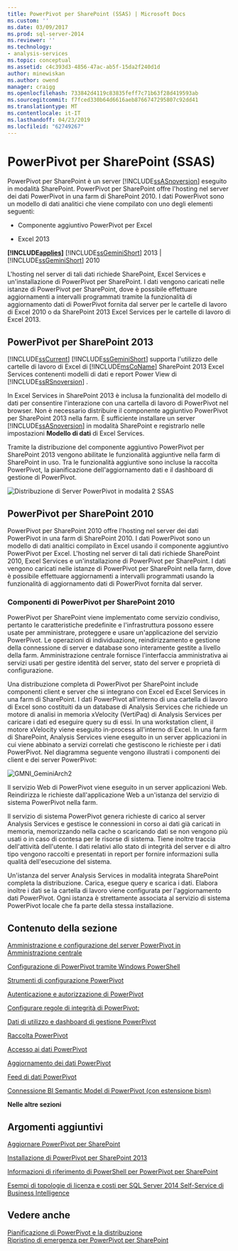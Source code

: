 ```yaml
---
title: PowerPivot per SharePoint (SSAS) | Microsoft Docs
ms.custom: ''
ms.date: 03/09/2017
ms.prod: sql-server-2014
ms.reviewer: ''
ms.technology:
- analysis-services
ms.topic: conceptual
ms.assetid: c4c393d3-4856-47ac-ab5f-15da2f240d1d
author: minewiskan
ms.author: owend
manager: craigg
ms.openlocfilehash: 733842d4119c83835feff7c71b63f28d419593ab
ms.sourcegitcommit: f7fced330b64d6616aeb8766747295807c92dd41
ms.translationtype: MT
ms.contentlocale: it-IT
ms.lasthandoff: 04/23/2019
ms.locfileid: "62749267"
---
```

# <a name="powerpivot-for-sharepoint-ssas"></a>PowerPivot per SharePoint (SSAS)
  PowerPivot per SharePoint è un server [!INCLUDE[ssASnoversion](../../includes/ssasnoversion-md.md)] eseguito in modalità SharePoint. PowerPivot per SharePoint offre l'hosting nel server dei dati PowerPivot in una farm di SharePoint 2010. I dati PowerPivot sono un modello di dati analitici che viene compilato con uno degli elementi seguenti:  
  
-   Componente aggiuntivo PowerPivot per Excel  
  
-   Excel 2013  
  
 **[!INCLUDE[applies](../../includes/applies-md.md)]**  [!INCLUDE[ssGeminiShort](../../includes/ssgeminishort-md.md)] 2013 | [!INCLUDE[ssGeminiShort](../../includes/ssgeminishort-md.md)] 2010  
  
 L'hosting nel server di tali dati richiede SharePoint, Excel Services e un'installazione di PowerPivot per SharePoint. I dati vengono caricati nelle istanze di PowerPivot per SharePoint, dove è possibile effettuare aggiornamenti a intervalli programmati tramite la funzionalità di aggiornamento dati di PowerPivot fornita dal server per le cartelle di lavoro di Excel 2010 o da SharePoint 2013 Excel Services per le cartelle di lavoro di Excel 2013.  
  
## <a name="powerpivot-for-sharepoint-2013"></a>PowerPivot per SharePoint 2013  
 [!INCLUDE[ssCurrent](../../includes/sscurrent-md.md)] [!INCLUDE[ssGeminiShort](../../includes/ssgeminishort-md.md)] supporta l'utilizzo delle cartelle di lavoro di Excel di [!INCLUDE[msCoName](../../includes/msconame-md.md)] SharePoint 2013 Excel Services contenenti modelli di dati e report Power View di [!INCLUDE[ssRSnoversion](../../includes/ssrsnoversion-md.md)] .  
  
 In Excel Services in SharePoint 2013 è inclusa la funzionalità del modello di dati per consentire l'interazione con una cartella di lavoro di PowerPivot nel browser. Non è necessario distribuire il componente aggiuntivo PowerPivot per SharePoint 2013 nella farm. È sufficiente installare un server [!INCLUDE[ssASnoversion](../../includes/ssasnoversion-md.md)] in modalità SharePoint e registrarlo nelle impostazioni **Modello di dati** di Excel Services.  
  
 Tramite la distribuzione del componente aggiuntivo PowerPivot per SharePoint 2013 vengono abilitate le funzionalità aggiuntive nella farm di SharePoint in uso. Tra le funzionalità aggiuntive sono incluse la raccolta PowerPivot, la pianificazione dell'aggiornamento dati e il dashboard di gestione di PowerPivot.  
  
 ![Distribuzione di Server PowerPivot in modalità 2 SSAS](../media/as-powerpivot-mode-2server-deployment.gif "distribuzione di Server SSAS PowerPivot modalità 2")  
  
## <a name="powerpivot-for-sharepoint-2010"></a>PowerPivot per SharePoint 2010  
 PowerPivot per SharePoint 2010 offre l'hosting nel server dei dati PowerPivot in una farm di SharePoint 2010. I dati PowerPivot sono un modello di dati analitici compilato in Excel usando il componente aggiuntivo PowerPivot per Excel. L'hosting nel server di tali dati richiede SharePoint 2010, Excel Services e un'installazione di PowerPivot per SharePoint. I dati vengono caricati nelle istanze di PowerPivot per SharePoint nella farm, dove è possibile effettuare aggiornamenti a intervalli programmati usando la funzionalità di aggiornamento dati di PowerPivot fornita dal server.  
  
### <a name="components-of-powerpivot-for-sharepoint-2010"></a>Componenti di PowerPivot per SharePoint 2010  
 PowerPivot per SharePoint viene implementato come servizio condiviso, pertanto le caratteristiche predefinite e l'infrastruttura possono essere usate per amministrare, proteggere e usare un'applicazione del servizio PowerPivot. Le operazioni di individuazione, reindirizzamento e gestione della connessione di server e database sono interamente gestite a livello della farm. Amministrazione centrale fornisce l'interfaccia amministrativa ai servizi usati per gestire identità del server, stato del server e proprietà di configurazione.  
  
 Una distribuzione completa di PowerPivot per SharePoint include componenti client e server che si integrano con Excel ed Excel Services in una farm di SharePoint. I dati PowerPivot all'interno di una cartella di lavoro di Excel sono costituiti da un database di Analysis Services che richiede un motore di analisi in memoria xVelocity (VertiPaq) di Analysis Services per caricare i dati ed eseguire query su di essi. In una workstation client, il motore xVelocity viene eseguito in-process all'interno di Excel. In una farm di SharePoint, Analysis Services viene eseguito in un server applicazioni in cui viene abbinato a servizi correlati che gestiscono le richieste per i dati PowerPivot. Nel diagramma seguente vengono illustrati i componenti dei client e dei server PowerPivot:  
  
 ![GMNI_GeminiArch2](../media/gmni-geminiarch2.gif "GMNI_GeminiArch2")  
  
 Il servizio Web di PowerPivot viene eseguito in un server applicazioni Web. Reindirizza le richieste dall'applicazione Web a un'istanza del servizio di sistema PowerPivot nella farm.  
  
 Il servizio di sistema PowerPivot genera richieste di carico al server Analysis Services e gestisce le connessioni in corso ai dati già caricati in memoria, memorizzando nella cache o scaricando dati se non vengono più usati o in caso di contesa per le risorse di sistema. Tiene inoltre traccia dell'attività dell'utente. I dati relativi allo stato di integrità del server e di altro tipo vengono raccolti e presentati in report per fornire informazioni sulla qualità dell'esecuzione del sistema.  
  
 Un'istanza del server Analysis Services in modalità integrata SharePoint completa la distribuzione. Carica, esegue query e scarica i dati. Elabora inoltre i dati se la cartella di lavoro viene configurata per l'aggiornamento dati PowerPivot.  Ogni istanza è strettamente associata al servizio di sistema PowerPivot locale che fa parte della stessa installazione.  
  
##  <a name="bkmk_RelatedContent"></a> Contenuto della sezione  
 [Amministrazione e configurazione del server PowerPivot in Amministrazione centrale](power-pivot-server-administration-and-configuration-in-central-administration.md)  
  
 [Configurazione di PowerPivot tramite Windows PowerShell](power-pivot-configuration-using-windows-powershell.md)  
  
 [Strumenti di configurazione PowerPivot](power-pivot-configuration-tools.md)  
  
 [Autenticazione e autorizzazione di PowerPivot](power-pivot-authentication-and-authorization.md)  
  
 [Configurare regole di integrità di PowerPivot:](configure-power-pivot-health-rules.md)  
  
 [Dati di utilizzo e dashboard di gestione PowerPivot](power-pivot-management-dashboard-and-usage-data.md)  
  
 [Raccolta PowerPivot](../../2014-toc/books-online-for-sql-server-2014.md)  
  
 [Accesso ai dati PowerPivot](power-pivot-data-access.md)  
  
 [Aggiornamento dei dati PowerPivot](power-pivot-data-refresh.md)  
  
 [Feed di dati PowerPivot](power-pivot-data-feeds.md)  
  
 [Connessione BI Semantic Model di PowerPivot &#40;con estensione bism&#41;](power-pivot-bi-semantic-model-connection-bism.md)  
  
 **Nelle altre sezioni**  
  
## <a name="additional-topics"></a>Argomenti aggiuntivi  
 [Aggiornare PowerPivot per SharePoint](../../database-engine/install-windows/upgrade-power-pivot-for-sharepoint.md)  
  
 [Installazione di PowerPivot per SharePoint 2013](../instances/install-windows/install-analysis-services-in-power-pivot-mode.md)  
  
 [Informazioni di riferimento di PowerShell per PowerPivot per SharePoint](/sql/analysis-services/powershell/powershell-reference-for-power-pivot-for-sharepoint)  
  
 [Esempi di topologie di licenza e costi per SQL Server 2014 Self-Service di Business Intelligence](../../sql-server/install/example-license-topologies-costs-self-service-business-intelligence.md)  
  
## <a name="see-also"></a>Vedere anche  
 [Pianificazione di PowerPivot e la distribuzione](https://go.microsoft.com/fwlink/?linkID=220972)   
 [Ripristino di emergenza per PowerPivot per SharePoint](https://go.microsoft.com/fwlink/p/?LinkId=389570)  
  
  
